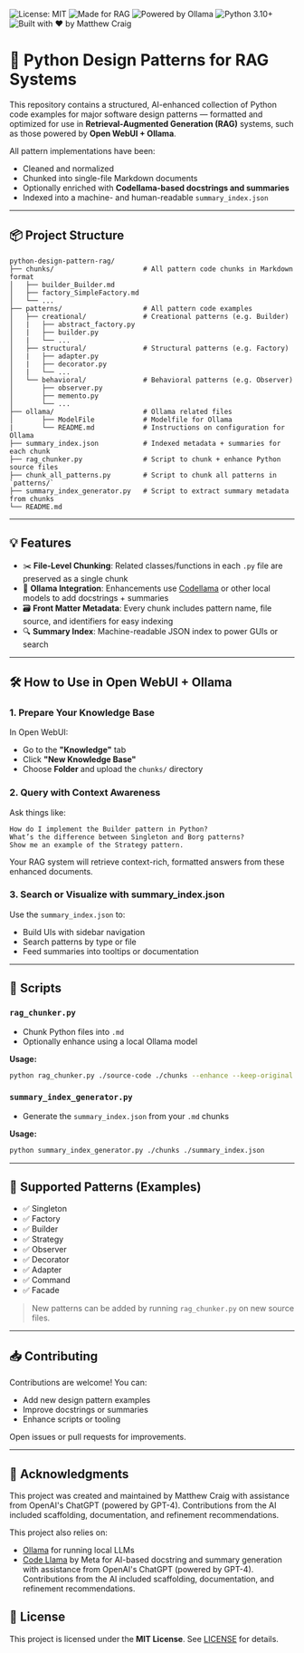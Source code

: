 ![License: MIT](https://img.shields.io/badge/License-MIT-green.svg)
![Made for RAG](https://img.shields.io/badge/RAG-Ready-blueviolet)
![Powered by Ollama](https://img.shields.io/badge/Ollama-Compatible-blue)
![Python 3.10+](https://img.shields.io/badge/python-3.10+-blue)
![Built with ❤️ by Matthew Craig](https://img.shields.io/badge/built%20with-%E2%9D%A4%EF%B8%8F%20by%20Matthew%20Craig-orange)

# 🧠 Python Design Patterns for RAG Systems

This repository contains a structured, AI-enhanced collection of Python code examples for major software design patterns — formatted and optimized for use in **Retrieval-Augmented Generation (RAG)** systems, such as those powered by **Open WebUI + Ollama**.

All pattern implementations have been:
- Cleaned and normalized
- Chunked into single-file Markdown documents
- Optionally enriched with **Codellama-based docstrings and summaries**
- Indexed into a machine- and human-readable `summary_index.json`

---

## 📦 Project Structure

```
python-design-pattern-rag/
├── chunks/                      # All pattern code chunks in Markdown format
│   ├── builder_Builder.md
│   ├── factory_SimpleFactory.md
│   └── ...
├── patterns/                    # All pattern code examples
│   ├── creational/              # Creational patterns (e.g. Builder)
│   |   ├── abstract_factory.py
│   |   ├── builder.py
│   |   └── ...
│   ├── structural/              # Structural patterns (e.g. Factory)
│   |   ├── adapter.py
│   |   ├── decorator.py
│   |   └── ...
│   └── behavioral/              # Behavioral patterns (e.g. Observer)
│       ├── observer.py
│       ├── memento.py
│       └── ...
├── ollama/                      # Ollama related files
│       ├── ModelFile            # Modelfile for Ollama 
|       └── README.md            # Instructions on configuration for Ollama
├── summary_index.json           # Indexed metadata + summaries for each chunk
├── rag_chunker.py               # Script to chunk + enhance Python source files
├── chunk_all_patterns.py        # Script to chunk all patterns in `patterns/`
├── summary_index_generator.py   # Script to extract summary metadata from chunks
└── README.md
```

---

## 💡 Features

- ✂️ **File-Level Chunking**: Related classes/functions in each `.py` file are preserved as a single chunk
- 🧠 **Ollama Integration**: Enhancements use [Codellama](https://ollama.com/library/codellama) or other local models to add docstrings + summaries
- 🗃️ **Front Matter Metadata**: Every chunk includes pattern name, file source, and identifiers for easy indexing
- 🔍 **Summary Index**: Machine-readable JSON index to power GUIs or search

---

## 🛠️ How to Use in Open WebUI + Ollama

### 1. **Prepare Your Knowledge Base**

In Open WebUI:
- Go to the **"Knowledge"** tab
- Click **"New Knowledge Base"**
- Choose **Folder** and upload the `chunks/` directory

### 2. **Query with Context Awareness**

Ask things like:
```text
How do I implement the Builder pattern in Python?
What’s the difference between Singleton and Borg patterns?
Show me an example of the Strategy pattern.
```
Your RAG system will retrieve context-rich, formatted answers from these enhanced documents.

### 3. **Search or Visualize with summary_index.json**
Use the `summary_index.json` to:
- Build UIs with sidebar navigation
- Search patterns by type or file
- Feed summaries into tooltips or documentation

---

## 🚀 Scripts

### `rag_chunker.py`
- Chunk Python files into `.md`
- Optionally enhance using a local Ollama model

**Usage:**
```bash
python rag_chunker.py ./source-code ./chunks --enhance --keep-original
```

### `summary_index_generator.py`
- Generate the `summary_index.json` from your `.md` chunks

**Usage:**
```bash
python summary_index_generator.py ./chunks ./summary_index.json
```

---

## 🔄 Supported Patterns (Examples)

- ✅ Singleton
- ✅ Factory
- ✅ Builder
- ✅ Strategy
- ✅ Observer
- ✅ Decorator
- ✅ Adapter
- ✅ Command
- ✅ Facade

> New patterns can be added by running `rag_chunker.py` on new source files.

---

## 📥 Contributing

Contributions are welcome! You can:
- Add new design pattern examples
- Improve docstrings or summaries
- Enhance scripts or tooling

Open issues or pull requests for improvements.

---

## 🙏 Acknowledgments

This project was created and maintained by Matthew Craig with assistance from OpenAI's ChatGPT (powered by GPT-4). Contributions from the AI included scaffolding, documentation, and refinement recommendations.

This project also relies on:
- [Ollama](https://ollama.com) for running local LLMs
- [Code Llama](https://ollama.com/library/codellama) by Meta for AI-based docstring and summary generation with assistance from OpenAI's ChatGPT (powered by GPT-4). Contributions from the AI included scaffolding, documentation, and refinement recommendations.

## 📄 License

This project is licensed under the **MIT License**. See [LICENSE](./LICENSE) for details.
